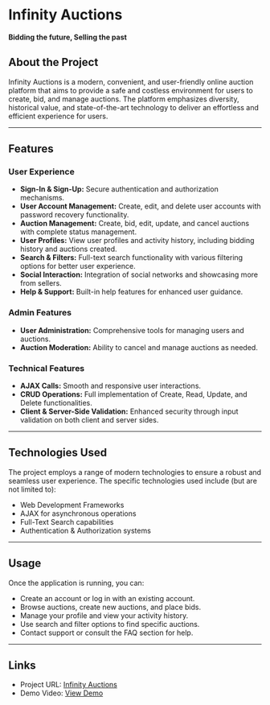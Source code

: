 # Infinity Auctions

**Bidding the future, Selling the past**

## About the Project
Infinity Auctions is a modern, convenient, and user-friendly online auction platform that aims to provide a safe and costless environment for users to create, bid, and manage auctions. The platform emphasizes diversity, historical value, and state-of-the-art technology to deliver an effortless and efficient experience for users.

---

## Features
### User Experience
- **Sign-In & Sign-Up:** Secure authentication and authorization mechanisms.
- **User Account Management:** Create, edit, and delete user accounts with password recovery functionality.
- **Auction Management:** Create, bid, edit, update, and cancel auctions with complete status management.
- **User Profiles:** View user profiles and activity history, including bidding history and auctions created.
- **Search & Filters:** Full-text search functionality with various filtering options for better user experience.
- **Social Interaction:** Integration of social networks and showcasing more from sellers.
- **Help & Support:** Built-in help features for enhanced user guidance.

### Admin Features
- **User Administration:** Comprehensive tools for managing users and auctions.
- **Auction Moderation:** Ability to cancel and manage auctions as needed.

### Technical Features
- **AJAX Calls:** Smooth and responsive user interactions.
- **CRUD Operations:** Full implementation of Create, Read, Update, and Delete functionalities.
- **Client & Server-Side Validation:** Enhanced security through input validation on both client and server sides.

---

## Technologies Used
The project employs a range of modern technologies to ensure a robust and seamless user experience. The specific technologies used include (but are not limited to):
- Web Development Frameworks
- AJAX for asynchronous operations
- Full-Text Search capabilities
- Authentication & Authorization systems

---

## Usage
Once the application is running, you can:

- Create an account or log in with an existing account.
- Browse auctions, create new auctions, and place bids.
- Manage your profile and view your activity history.
- Use search and filter options to find specific auctions.
- Contact support or consult the FAQ section for help.

---

## Links
- Project URL: [Infinity Auctions](https://lbaw2271.lbaw.fe.up.pt/)
- Demo Video: [View Demo](https://git.fe.up.pt/lbaw/lbaw2223/lbaw2271/-/blob/main/lbaw2271.mp4)
